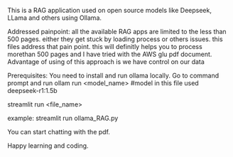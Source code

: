 This is a RAG application used on open source models like Deepseek, LLama and others using Ollama.

Addressed painpoint: all the available RAG apps are limited to the less than 500 pages. either they get stuck by loading process or others issues. 
this files address that pain point. this will definitly helps you to process morethan 500 pages and I have tried with the AWS glu pdf document.   
Advantage of using of this approach is we have control on our data

Prerequisites:
You need to install and run ollama locally. 
Go to command prompt and run ollam run <model_name> #model in this file used deepseek-r1:1.5b

streamlit run <file_name>

example:
streamlit run ollama_RAG.py

You can start chatting with the pdf. 

Happy learning and coding.
